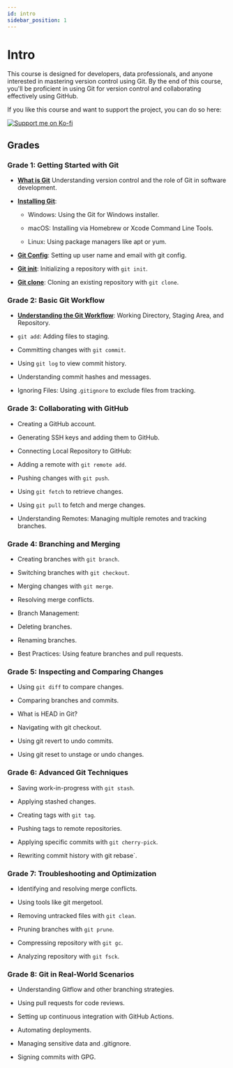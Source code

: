 ```yaml
---
id: intro
sidebar_position: 1
---
```


# Intro

This course is designed for developers, data professionals, and anyone interested in mastering version control using Git. By the end of this course, you'll be proficient in using Git for version control and collaborating effectively using GitHub.

If you like this course and want to support the project, you can do so here:

[![Support me on Ko-fi](https://ko-fi.com/img/githubbutton_sm.svg)](https://ko-fi.com/tomfynes)


## Grades

### Grade 1: Getting Started with Git

* [**What is Git**](/git_101/Grade%201/What%20is%20Git) Understanding version control and the role of Git in software development.

* [**Installing Git**](/git_101/Grade%201/Installing%20Git):

    * Windows: Using the Git for Windows installer.

    * macOS: Installing via Homebrew or Xcode Command Line Tools.

    * Linux: Using package managers like apt or yum.


* [**Git Config**](/git_101/Grade%201/Setting%20Username%20and%20Email): Setting up user name and email with git config.

* [**Git init**](/git_101/Grade%201/Git%20Init): Initializing a repository with `git init`.

* [**Git clone**](/git_101/Grade%201/Git%20Clone): Cloning an existing repository with `git clone`.

### Grade 2: Basic Git Workflow

* [**Understanding the Git Workflow**](/git_101/Grade%202/Understanding%20the%20Git%20Workflow): Working Directory, Staging Area, and Repository.

* `git add`: Adding files to staging.

* Committing changes with `git commit`.

* Using `git log` to view commit history.

* Understanding commit hashes and messages.

* Ignoring Files: Using .`gitignore` to exclude files from tracking.

### Grade 3: Collaborating with GitHub

* Creating a GitHub account.

* Generating SSH keys and adding them to GitHub.

* Connecting Local Repository to GitHub:

* Adding a remote with `git remote add`.

* Pushing changes with `git push`.

* Using `git fetch` to retrieve changes.

* Using `git pull` to fetch and merge changes.

* Understanding Remotes: Managing multiple remotes and tracking branches.


### Grade 4: Branching and Merging

* Creating branches with `git branch`.

* Switching branches with `git checkout`.

* Merging changes with `git merge`.

* Resolving merge conflicts.

* Branch Management:

* Deleting branches.

* Renaming branches.

* Best Practices: Using feature branches and pull requests.

### Grade 5: Inspecting and Comparing Changes

* Using `git diff` to compare changes.

* Comparing branches and commits.

* What is HEAD in Git?

* Navigating with git checkout.

* Using git revert to undo commits.

* Using git reset to unstage or undo changes.


### Grade 6: Advanced Git Techniques

* Saving work-in-progress with `git stash`.

* Applying stashed changes.

* Creating tags with `git tag`.

* Pushing tags to remote repositories.

* Applying specific commits with `git cherry-pick`.

* Rewriting commit history with git rebase`.


### Grade 7: Troubleshooting and Optimization

* Identifying and resolving merge conflicts.

* Using tools like git mergetool.

* Removing untracked files with `git clean`.

* Pruning branches with `git prune`.

* Compressing repository with `git gc`.

* Analyzing repository with `git fsck`.

### Grade 8: Git in Real-World Scenarios

* Understanding Gitflow and other branching strategies.

* Using pull requests for code reviews.

* Setting up continuous integration with GitHub Actions.

* Automating deployments.

* Managing sensitive data and .gitignore.

* Signing commits with GPG.
